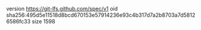 version https://git-lfs.github.com/spec/v1
oid sha256:495d5e11518d8bcd670153e57914236e93c4b317d7a2b8703a7d58126586fc33
size 1598
